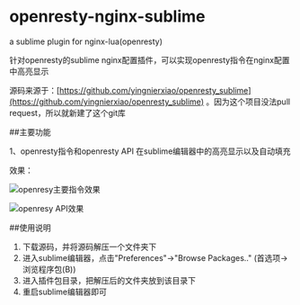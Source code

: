 # openresty-nginx-sublime
a sublime plugin for nginx-lua(openresty) 

针对openresty的sublime nginx配置插件，可以实现openresty指令在nginx配置中高亮显示

源码来源于：[https://github.com/yingnierxiao/openresty_sublime](https://github.com/yingnierxiao/openresty_sublime) 。因为这个项目没法pull request，所以就新建了这个git库

##主要功能

1、openresty指令和openresty API 在sublime编辑器中的高亮显示以及自动填充

效果：

![openresy主要指令效果](https://github.com/shixinke/openresty-nginx-sublime/blob/master/static/images/directive.png)

![openresy API效果](https://github.com/shixinke/openresty-nginx-sublime/blob/master/static/images/api.png)

##使用说明
1. 下载源码，并将源码解压一个文件夹下
2. 进入sublime编辑器，点击"Preferences"->"Browse Packages.." (首选项->浏览程序包(B))
3. 进入插件包目录，把解压后的文件夹放到该目录下
4. 重启sublime编辑器即可
